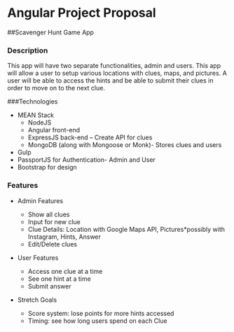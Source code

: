 # Angular Project Proposal

##Scavenger Hunt Game App

### Description

This app will have two separate functionalities, admin and users.  This app will allow a user to setup various locations with clues, maps, and pictures.  A user will be able to access the hints and be able to submit their clues in order to move on to the next clue.

###Technologies

- MEAN Stack
  - NodeJS
  - Angular front-end
  - ExpressJS back-end – Create API for clues
  - MongoDB (along with Mongoose or Monk)- Stores clues and users
- Gulp
- PassportJS for Authentication- Admin and User
- Bootstrap for design

### Features

- Admin Features
  * Show all clues
  * Input for new clue
  * Clue Details: Location with Google Maps API, Pictures*possibly with Instagram, Hints, Answer
  * Edit/Delete clues

- User Features
  - Access one clue at a time
  - See one hint at a time
  - Submit answer

- Stretch Goals
  - Score system: lose points for more hints accessed
  - Timing: see how long users spend on each Clue


